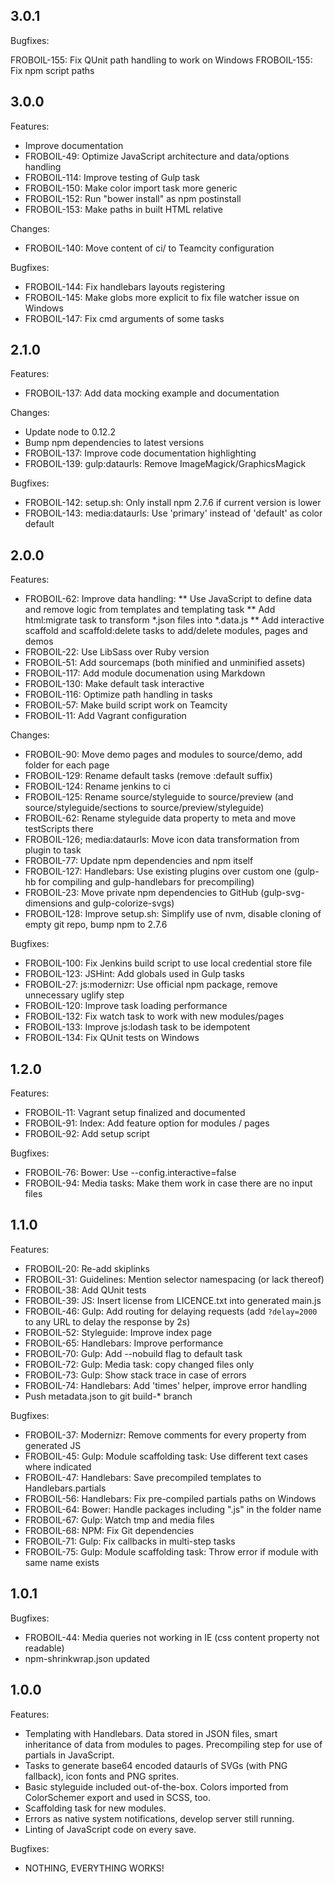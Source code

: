 ## 3.0.1

Bugfixes:

FROBOIL-155: Fix QUnit path handling to work on Windows
FROBOIL-155: Fix npm script paths

## 3.0.0

Features:

* Improve documentation
* FROBOIL-49: Optimize JavaScript architecture and data/options handling
* FROBOIL-114: Improve testing of Gulp task
* FROBOIL-150: Make color import task more generic
* FROBOIL-152: Run "bower install" as npm postinstall
* FROBOIL-153: Make paths in built HTML relative

Changes:

* FROBOIL-140: Move content of ci/ to Teamcity configuration

Bugfixes:

* FROBOIL-144: Fix handlebars layouts registering
* FROBOIL-145: Make globs more explicit to fix file watcher issue on Windows
* FROBOIL-147: Fix cmd arguments of some tasks

## 2.1.0

Features:

* FROBOIL-137: Add data mocking example and documentation

Changes:

* Update node to 0.12.2
* Bump npm dependencies to latest versions
* FROBOIL-137: Improve code documentation highlighting
* FROBOIL-139: gulp:dataurls: Remove ImageMagick/GraphicsMagick

Bugfixes:

* FROBOIL-142: setup.sh: Only install npm 2.7.6 if current version is lower
* FROBOIL-143: media:dataurls: Use 'primary' instead of 'default' as color default

## 2.0.0

Features:

* FROBOIL-62: Improve data handling:
** Use JavaScript to define data and remove logic from templates and templating task
** Add html:migrate task to transform *.json files into *.data.js
** Add interactive scaffold and scaffold:delete tasks to add/delete modules, pages and demos
* FROBOIL-22: Use LibSass over Ruby version
* FROBOIL-51: Add sourcemaps (both minified and unminified assets)
* FROBOIL-117: Add module documenation using Markdown
* FROBOIL-130: Make default task interactive
* FROBOIL-116: Optimize path handling in tasks
* FROBOIL-57: Make build script work on Teamcity
* FROBOIL-11: Add Vagrant configuration

Changes:

* FROBOIL-90: Move demo pages and modules to source/demo, add folder for each page
* FROBOIL-129: Rename default tasks (remove :default suffix)
* FROBOIL-124: Rename jenkins to ci
* FROBOIL-125: Rename source/styleguide to source/preview (and source/styleguide/sections to source/preview/styleguide)
* FROBOIL-62: Rename styleguide data property to meta and move testScripts there
* FROBOIL-126; media:dataurls: Move icon data transformation from plugin to task
* FROBOIL-77: Update npm dependencies and npm itself
* FROBOIL-127: Handlebars: Use existing plugins over custom one (gulp-hb for compiling and gulp-handlebars for precompiling)
* FROBOIL-23: Move private npm dependencies to GitHub (gulp-svg-dimensions and gulp-colorize-svgs)
* FROBOIL-128: Improve setup.sh: Simplify use of nvm, disable cloning of empty git repo, bump npm to 2.7.6

Bugfixes:

* FROBOIL-100: Fix Jenkins build script to use local credential store file
* FROBOIL-123: JSHint: Add globals used in Gulp tasks
* FROBOIL-27: js:modernizr: Use official npm package, remove unnecessary uglify step
* FROBOIL-120: Improve task loading performance
* FROBOIL-132: Fix watch task to work with new modules/pages
* FROBOIL-133: Improve js:lodash task to be idempotent
* FROBOIL-134: Fix QUnit tests on Windows

## 1.2.0

Features:

* FROBOIL-11: Vagrant setup finalized and documented
* FROBOIL-91: Index: Add feature option for modules / pages
* FROBOIL-92: Add setup script

Bugfixes:

* FROBOIL-76: Bower: Use --config.interactive=false
* FROBOIL-94: Media tasks: Make them work in case there are no input files

## 1.1.0

Features:

* FROBOIL-20: Re-add skiplinks
* FROBOIL-31: Guidelines: Mention selector namespacing (or lack thereof)
* FROBOIL-38: Add QUnit tests
* FROBOIL-39: JS: Insert license from LICENCE.txt into generated main.js
* FROBOIL-46: Gulp: Add routing for delaying requests (add ```?delay=2000``` to any URL to delay the response by 2s)
* FROBOIL-52: Styleguide: Improve index page
* FROBOIL-65: Handlebars: Improve performance
* FROBOIL-70: Gulp: Add --nobuild flag to default task
* FROBOIL-72: Gulp: Media task: copy changed files only
* FROBOIL-73: Gulp: Show stack trace in case of errors
* FROBOIL-74: Handlebars: Add 'times' helper, improve error handling
* Push metadata.json to git build-* branch

Bugfixes:

* FROBOIL-37: Modernizr: Remove comments for every property from generated JS
* FROBOIL-45: Gulp: Module scaffolding task: Use different text cases where indicated
* FROBOIL-47: Handlebars: Save precompiled templates to Handlebars.partials
* FROBOIL-56: Handlebars: Fix pre-compiled partials paths on Windows
* FROBOIL-64: Bower: Handle packages including ".js" in the folder name
* FROBOIL-67: Gulp: Watch tmp and media files
* FROBOIL-68: NPM: Fix Git dependencies
* FROBOIL-71: Gulp: Fix callbacks in multi-step tasks
* FROBOIL-75: Gulp: Module scaffolding task: Throw error if module with same name exists

## 1.0.1

Bugfixes:

* FROBOIL-44: Media queries not working in IE (css content property not readable)
* npm-shrinkwrap.json updated

## 1.0.0

Features:

* Templating with Handlebars. Data stored in JSON files, smart inheritance of data from modules to pages. Precompiling step for use of partials in JavaScript.
* Tasks to generate base64 encoded dataurls of SVGs (with PNG fallback), icon fonts and PNG sprites.
* Basic styleguide included out-of-the-box. Colors imported from ColorSchemer export and used in SCSS, too.
* Scaffolding task for new modules.
* Errors as native system notifications, develop server still running.
* Linting of JavaScript code on every save.

Bugfixes:

* NOTHING, EVERYTHING WORKS!
